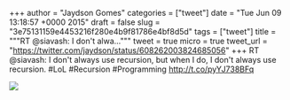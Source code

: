 
+++
author = "Jaydson Gomes"
categories = ["tweet"]
date = "Tue Jun 09 13:18:57 +0000 2015"
draft = false
slug = "3e75131159e4453216f280e4b9f81786e4bf8d5d"
tags = ["tweet"]
title = """RT @siavash: I don't alwa..."""
tweet = true
micro = true
tweet_url = "https://twitter.com/jaydson/status/608262003824685056"
+++
RT @siavash: I don't always use recursion, but when I do, I don't always use recursion. #LoL #Recursion #Programming http://t.co/pyYJ738BFq

![](/images/tweet-media/608262003824685056-CE37SabWMAAlHK7.jpg)